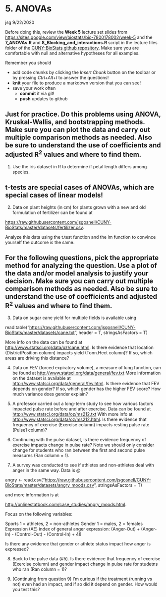 5\. ANOVAs
================
jsg
9/22/2020

Before doing this, review the **Week 5** lecture set slides from
<https://sites.google.com/view/biostats/bio-7800178002/week-5> and the
**7\_ANOVAs.R** and **8\_Blocking\_and\_interactions.R** script in the
lecture files folder of the [CUNY-BioStats github
repository](https://github.com/jsgosnell/CUNY-BioStats). Make sure you
are comfortable with null and alternative hypotheses for all examples.

Remember you should

  - add code chunks by clicking the *Insert Chunk* button on the toolbar
    or by pressing *Ctrl+Alt+I* to answer the questions\!
  - **knit** your file to produce a markdown version that you can see\!
  - save your work often
      - **commit** it via git\!
      - **push** updates to github

## Just for practice. Do this problems using ANOVA, Kruskal-Wallis, and bootstrapping methods. Make sure you can plot the data and carry out multiple comparison methods as needed. Also be sure to understand the use of coefficients and adjusted R<sup>2</sup> values and where to find them.

1.  Use the iris dataset in R to determine if petal length differs among
    species.

## t-tests are special cases of ANOVAs, which are special cases of linear models\!

2.  Data on plant heights (in cm) for plants grown with a new and old
    formulation of fertilizer can be found at

<https://raw.githubusercontent.com/jsgosnell/CUNY-BioStats/master/datasets/fertilizer.csv>.

Analyze this data using the t.test function and the lm function to
convince yourself the outcome is the same.

## For the following questions, pick the appropriate method for analyzing the question. Use a plot of the data and/or model analysis to justify your decision. Make sure you can carry out multiple comparison methods as needed. Also be sure to understand the use of coefficients and adjusted R<sup>2</sup> values and where to find them.

3.  Data on sugar cane yield for multiple fields is available using

read.table(“<https://raw.githubusercontent.com/jsgosnell/CUNY-BioStats/master/datasets/cane.txt>”,
header = T, stringsAsFactors = T)

More info on the data can be found at
<http://www.statsci.org/data/oz/cane.html>. Is there evidence that
location (DistrictPosition column) impacts yield (Tonn.Hect column)? If
so, which areas are driving this distance?

4.  Data on FEV (forced expiratory volume), a measure of lung function,
    can be found at <http://www.statsci.org/data/general/fev.txt> More
    information on the dataset is available at
    <http://www.statsci.org/data/general/fev.html>. Is there evidence
    that FEV depends on gender? If so, which gender has the higher FEV
    score? How much variance does gender explain?

5.  A professor carried out a long-term study to see how various factors
    impacted pulse rate before and after exercise. Data can be found at
    <http://www.statsci.org/data/oz/ms212.txt> With more info at
    <http://www.statsci.org/data/oz/ms212.html>. Is there evidence that
    frequency of exercise (Exercise column) impacts resting pulse rate
    (Pulse1 column)?

6.  Continuing with the pulse dataset, is there evidence frequency of
    exercise impacts change in pulse rate? Note we should only consider
    change for students who ran between the first and second pulse
    measures (Ran column = 1).

7.  A survey was conducted to see if athletes and non-athletes deal with
    anger in the same way. Data is @

angry \<-
read.csv(“<https://raw.githubusercontent.com/jsgosnell/CUNY-BioStats/master/datasets/angry_moods.csv>”,
stringsAsFactors = T)

and more information is at

<http://onlinestatbook.com/case_studies/angry_moods.html>.

Focus on the following variables:

Sports 1 = athletes, 2 = non-athletes Gender 1 = males, 2 = females
Expression (AE) index of general anger expression: (Anger-Out) +
(Anger-In) - (Control-Out) - (Control-In) + 48

Is there any evidence that gender or athlete status impact how anger is
expressed?

8.  Back to the pulse data (\#5). Is there evidence that frequency of
    exercise (Exercise column) and gender impact change in pulse rate
    for studetns who ran (Ran column = 1)?

9.  (Continuing from question 9) I’m curious if the treatment (running
    vs not) even had an impact, and if so did it depend on gender. How
    would you test this?
